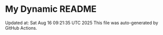 # My Dynamic README
Updated at: Sat Aug 16 09:21:35 UTC 2025
This file was auto-generated by GitHub Actions.
